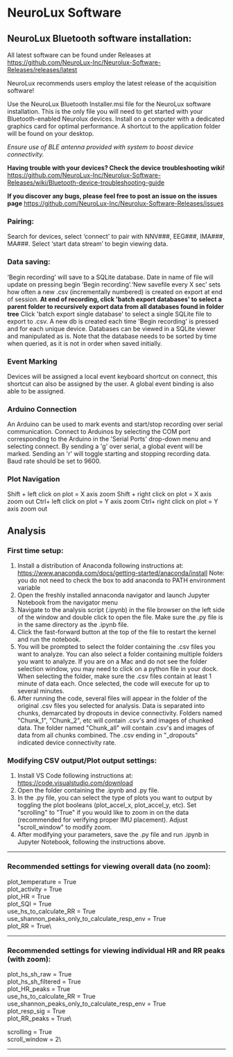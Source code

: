 # NeuroLux Software
## NeuroLux Bluetooth software installation:
All latest software can be found under Releases at https://github.com/NeuroLux-Inc/Neurolux-Software-Releases/releases/latest

NeuroLux recommends users employ the latest release of the acquisition software!

Use the NeuroLux Bluetooth Installer.msi file for the NeuroLux software installation. This is the only file you will need to get started with your Bluetooth-enabled Neurolux devices. Install on a computer with a dedicated graphics card for optimal performance. A shortcut to the application folder will be found on your desktop.

*Ensure use of BLE antenna provided with system to boost device connectivity.*

**Having trouble with your devices? Check the device troubleshooting wiki!**
https://github.com/NeuroLux-Inc/Neurolux-Software-Releases/wiki/Bluetooth-device-troubleshooting-guide

**If you discover any bugs, please feel free to post an issue on the issues page** 
https://github.com/NeuroLux-Inc/Neurolux-Software-Releases/issues

### Pairing:
Search for devices, select ‘connect’ to pair with NNV###, EEG###, IMA###, MA###. Select ‘start data stream’ to begin viewing data.

### Data saving:
‘Begin recording’ will save to a SQLite database. Date in name of file will update on pressing begin ‘Begin recording’.‘New savefile every X sec’ sets how often a new .csv (incrementally numbered) is created on export at end of session. **At end of recording, click 'batch export databases' to select a parent folder to recursively export data from all databases found in folder tree** Click 'batch export single database' to select a single SQLite file to export to .csv. A new db is created each time 'Begin recording' is pressed and for each unique device. Databases can be viewed in a SQLite viewer and manipulated as is. Note that the database needs to be sorted by time when queried, as it is not in order when saved initially. 

### Event Marking
Devices will be assigned a local event keyboard shortcut on connect, this shortcut can also be assigned by the user. A global event binding is also able to be assigned.

### Arduino Connection
An Arduino can be used to mark events and start/stop recording over serial communication. Connect to Arduinos by selecting the COM port corresponding to the Arduino in the 'Serial Ports' drop-down menu and selecting connect. By sending a 'g' over serial, a global event will be marked. Sending an 'r' will toggle starting and stopping recording data. Baud rate should be set to 9600.

### Plot Navigation
Shift + left click on plot = X axis zoom
Shift + right click on plot = X axis zoom out
Ctrl+ left click on plot = Y axis zoom
Ctrl+ right click on plot = Y axis zoom out

## Analysis

### First time setup:
1. Install a distribution of Anaconda following instructions at: https://www.anaconda.com/docs/getting-started/anaconda/install
   Note: you do not need to check the box to add anaconda to PATH environment variable
2. Open the freshly installed annaconda navigator and launch Jupyter Notebook from the navigator menu
3. Navigate to the analysis script (.ipynb) in the file browser on the left side of the window and double click to open the file. Make sure the .py file is in the same directory as the .ipynb file.
4. Click the fast-forward button at the top of the file to restart the kernel and run the notebook. 
5. You will be prompted to select the folder containing the .csv files you want to analyze. You can also select a folder containing multiple folders you want to analyze. If you are on a Mac and do not see the folder selection window, you may need to click on a python file in your dock. When selecting the folder, make sure the .csv files contain at least 1 minute of data each. Once selected, the code will execute for up to several minutes.
6. After running the code, several files will appear in the folder of the original .csv files you selected for analysis. Data is separated into chunks, demarcated by dropouts in device connectivity. Folders named "Chunk_1", "Chunk_2", etc will contain .csv's and images of chunked data. The folder named "Chunk_all" will contain .csv's and images of data from all chunks combined. The .csv ending in "_dropouts" indicated device connectivity rate. 

### Modifying CSV output/Plot output settings:
1. Install VS Code following instructions at: https://code.visualstudio.com/download
2. Open the folder containing the .ipynb and .py file. 
3. In the .py file, you can select the type of plots you want to output by toggling the plot booleans (plot_accel_x, plot_accel_y, etc). Set "scrolling" to "True" if you would like to zoom in on the data (recommended for verifying proper IMU placement). Adjust "scroll_window" to modify zoom. 
4. After modifying your parameters, save the .py file and run .ipynb in Jupyter Notebook, following the instructions above.

-------------------------------------------------------------------------------------------------

### Recommended settings for viewing overall data (no zoom):
plot_temperature = True\
plot_activity = True\
plot_HR = True\
plot_SQI = True\
use_hs_to_calculate_RR = True\
use_shannon_peaks_only_to_calculate_resp_env = True\
plot_RR = True\

-------------------------------------------------------------------------------------------------

### Recommended settings for viewing individual HR and RR peaks (with zoom):
plot_hs_sh_raw = True\
plot_hs_sh_filtered = True\
plot_HR_peaks = True\
use_hs_to_calculate_RR = True\
use_shannon_peaks_only_to_calculate_resp_env = True\
plot_resp_sig = True\
plot_RR_peaks = True\

scrolling = True\
scroll_window = 2\

-------------------------------------------------------------------------------------------------

